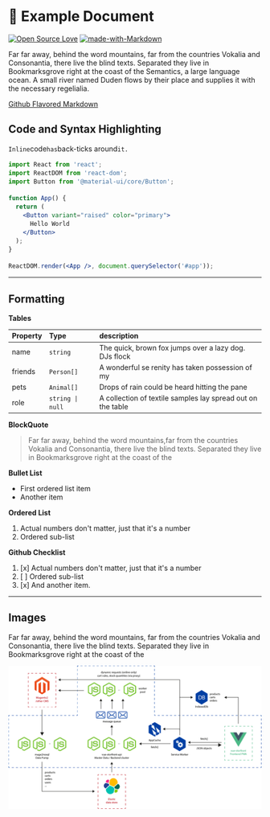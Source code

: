 # 📌 Example Document

[![Open Source Love](https://badges.frapsoft.com/os/v2/open-source.svg?v=103)](https://github.com/ellerbrock/open-source-badges/) [![made-with-Markdown](https://img.shields.io/badge/Made%20with-Markdown-1f425f.svg)](http://commonmark.org)



Far far away, behind the word mountains, far from the countries Vokalia and Consonantia, there live the blind texts. Separated they live in Bookmarksgrove right at the coast of the Semantics, a large language ocean. A small river named Duden flows by their place and supplies it with the necessary regelialia.

[Github Flavored Markdown](https://github.github.com/gfm/, 'Github Flavored Markdown Spec')


## Code and Syntax Highlighting

`Inline`code`has`back-ticks around`it.`

```jsx
import React from 'react';
import ReactDOM from 'react-dom';
import Button from '@material-ui/core/Button';

function App() {
  return (
    <Button variant="raised" color="primary">
      Hello World
    </Button>
  );
}

ReactDOM.render(<App />, document.querySelector('#app'));
```

---

## Formatting

**Tables**

| Property  | Type | description
|:-----|:-----|:-----------|
| name | `string` | The quick, brown fox jumps over a lazy dog. DJs flock |
| friends | `Person[]` | A wonderful se renity has taken possession of my |
| pets | `Animal[]` |  Drops of rain could be heard hitting the pane |
| role | `string \| null` |  A collection of textile samples lay spread out on the table |


**BlockQuote**
> Far far away, behind the word mountains,far from the countries Vokalia and Consonantia, there live the blind texts. Separated they live in Bookmarksgrove right at the coast of the

**Bullet List**
-  First ordered list item
-  Another item

**Ordered List**

1.  Actual numbers don't matter, just that it's a number
2.  Ordered sub-list

**Github Checklist**
1. [x] Actual numbers don't matter, just that it's a number
2. [ ] Ordered sub-list
3. [x] And another item.

---

## Images

Far far away, behind the word mountains, far from the countries Vokalia and Consonantia, there live the blind texts. Separated they live in Bookmarksgrove right at the coast of the

![alt text](https://github.com/DivanteLtd/vue-storefront/raw/master/doc/media/arch.png 'Logo Title Text 1')
